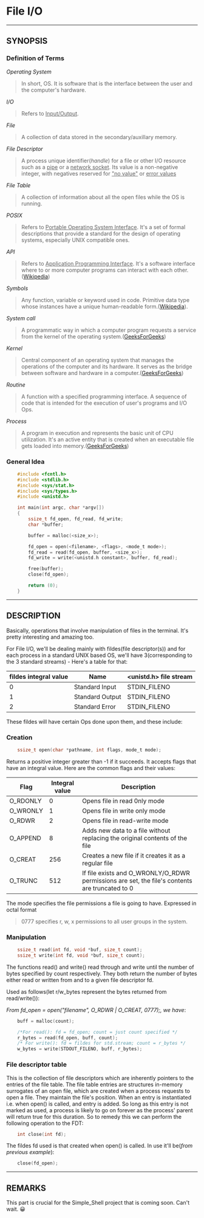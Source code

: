 # File I/O

----------------------------------------------------------------------------------------

## SYNOPSIS

### Definition of Terms

_Operating System_

> In short, OS. It is software that is the interface between the user and the computer's hardware.

_I/O_

> Refers to <u>Input/Output</u>.

_File_

> A collection of data stored in the secondary/auxillary memory.

_File Descriptor_

> A process unique identifier(*handle*) for a file or other I/O resource such as a <u>pipe</u> or a <u>network socket</u>. Its value is a non-negative integer, with negatives reserved for <u>"no value"</u> or <u>error values</u>

_File Table_

> A collection of information about all the open files while the OS is running.

_POSIX_

> Refers to <u>Portable Operating System Interface</u>. It's a set of formal descriptions that provide a standard for the design of operating systems, especially UNIX compatible ones.

_API_

> Refers to <u>Application Programming Interface</u>. It's a software interface where to or more computer programs can interact with each other.([Wikipedia](https://en.wikipedia.org/wiki/API))

_Symbols_

> Any function, variable or keyword used in code. Primitive data type whose instances have a unique human-readable form.([Wikipedia](https://en.wikipedia.org/wiki/Symbol_(programming))).

_System call_

> A programmatic way in which a computer program requests a service from the kernel of the operating system.([GeeksForGeeks](https://www.geeksforgeeks.org/introduction-of-system-call/))

_Kernel_

> Central component of an operating system that manages the operations of the computer and its hardware. It serves as the bridge between software and hardware in a computer.([GeeksForGeeks](https://www.geeksforgeeks.org/kernel-in-operating-system/))

_Routine_

> A function with a specified programming interface. A sequence of code that is intended for the execution of user's programs and I/O Ops.

_Process_

> A program in execution and represents the basic unit of CPU utilization. It's an active entity that is created when an executable file gets loaded into memory.([GeeksForGeeks](https://www.geeksforgeeks.org/difference-between-routine-and-process/))

### General Idea

```c
	#include <fcntl.h>
	#include <stdlib.h>
	#include <sys/stat.h>
	#include <sys/types.h>
	#include <unistd.h>

	int main(int argc, char *argv[])
	{
		ssize_t fd_open, fd_read, fd_write;
		char *buffer;

		buffer = malloc(<size_x>);

		fd_open = open(<filename>, <flags>, <mode_t mode>);
		fd_read = read(fd_open, buffer, <size_x>);
		fd_write = write(<unistd.h constant>, buffer, fd_read);

		free(buffer);
		close(fd_open);

		return (0);
	}
```

----------------------------------------------------------------------------------------

## DESCRIPTION

Basically, operations that involve manipulation of files in the terminal. It's pretty interesting and amazing too.

For File I/O, we'll be dealing mainly with fildes(file descriptor(s)) and for each process in a standard UNIX based OS, we'll have 3(corresponding to the 3 standard streams) - Here's a table for that:

| fildes integral value | Name | \<unistd.h\> file stream |
| -- | -- | -- |
| 0 | Standard Input | STDIN_FILENO | stdin |
| 1 | Standard Output | STDIN_FILENO | stdout |
| 2 | Standard Error | STDIN_FILENO | stderr |

These fildes will have certain Ops done upon them, and these include:

### Creation

``` c
	ssize_t open(char *pathname, int flags, mode_t mode);
```

Returns a positive integer greater than -1 if it succeeds. It accepts flags that have an integral value. Here are the common flags and their values:

| Flag | Integral value | Description |
| -- | -- | -- |
| O_RDONLY | 0 | Opens file in read 0nly mode |
| O_WRONLY | 1 | Opens file in write only mode |
| O_RDWR | 2 | Opens file in read-write mode |
| O_APPEND | 8 | Adds new data to a file without replacing the original contents of the file |
| O_CREAT | 256 | Creates a new file if it creates it as a regular file |
| O_TRUNC | 512 | If file exists and O_WRONLY/O_RDWR permissions are set, the file's contents are truncated to 0 |

The mode specifies the file permissions a file is going to have. Expressed in octal format
> 0777 specifies r, w, x permissions to all user groups in the system.

### Manipulation

```c
	ssize_t read(int fd, void *buf, size_t count);
	ssize_t write(int fd, void *buf, size_t count);
```

The functions read() and write() read through and write until the number of bytes specified by count respectively. They both
return the number of bytes either read or written from and to a given file descriptor fd.

Used as follows(let r/w_bytes represent the bytes returned from read/write()):

*From fd_open = open("filename", O_RDWR | O_CREAT, 0777);, we have*:

```c
	buff = malloc(count);

	/*For read(): fd = fd_open; count = just count specified */
	r_bytes = read(fd_open, buff, count);
	/* For write(): fd = fildes for std.stream; count = r_bytes */
	w_bytes = write(STDOUT_FILENO, buff, r_bytes);
```

### File descriptor table

This is the collection of file descriptors which are inherently pointers to the entries of the file table.
The file table entries are structures in-memory surrogates of an open file, which are created when a process requests to open a file. They maintain the file's position.
When an entry is instantiated i.e. when open() is called, and entry is added. So long as this entry is not marked as used, a process is likely to go on forever as
the process' parent will return true for this duration. So to remedy this we can perform the following operation to the FDT:

```c
	int close(int fd);
```

The fildes fd used is that created when open() is called. In use it'll be(*from previous example*):

```c
	close(fd_open);
```

--------------------------------------------------------------------------

## REMARKS

This part is crucial for the Simple_Shell project that is coming soon. Can't wait. :grinning:
